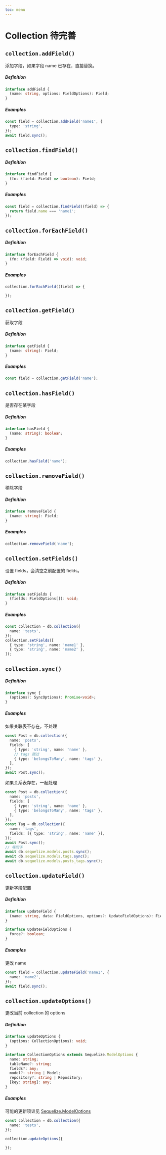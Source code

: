 ```yaml
---
toc: menu
---
```


# Collection <Badge>待完善</Badge>

## `collection.addField()`

添加字段，如果字段 name 已存在，直接替换。

##### Definition

```ts
interface addField {
  (name: string, options: FieldOptions): Field;
}
```

##### Examples

```ts
const field = collection.addField('name1', {
  type: 'string',
});
await field.sync();
```

## `collection.findField()`

##### Definition

```ts
interface findField {
  (fn: (field: Field) => boolean): Field;
}
```

##### Examples

```ts
const field = collection.findField((field) => {
  return field.name === 'name1';
});
```

## `collection.forEachField()`

##### Definition

```ts
interface forEachField {
  (fn: (field: Field) => void): void;
}
```

##### Examples

```ts
collection.forEachField((field) => {

});
```

## `collection.getField()`

获取字段

##### Definition

```ts
interface getField {
  (name: string): Field;
}
```

##### Examples

```ts
const field = collection.getField('name');
```

## `collection.hasField()`

是否存在某字段

##### Definition

```ts
interface hasField {
  (name: string): boolean;
}
```

##### Examples

```ts
collection.hasField('name');
```

## `collection.removeField()`

移除字段

##### Definition

```ts
interface removeField {
  (name: string): Field;
}
```

##### Examples

```ts
collection.removeField('name');
```

## `collection.setFields()`

设置 fields，会清空之前配置的 fields。

##### Definition

```ts
interface setFields {
  (fields: FieldOptions[]): void;
}
```

##### Examples

```ts
const collection = db.collection({
  name: 'tests',
});
collection.setFields([
  { type: 'string', name: 'name1' },
  { type: 'string', name: 'name2' },
]);
```

## `collection.sync()`

##### Definition

```ts
interface sync {
  (options?: SyncOptions): Promise<void>;
}
```

##### Examples

如果关联表不存在，不处理

```ts
const Post = db.collection({
  name: 'posts',
  fields: [
    { type: 'string', name: 'name' },
    // tags 跳过
    { type: 'belongsToMany', name: 'tags' },
  ],
});
await Post.sync();
```

如果关系表存在，一起处理

```ts
const Post = db.collection({
  name: 'posts',
  fields: [
    { type: 'string', name: 'name' },
    { type: 'belongsToMany', name: 'tags' },
  ],
});
const Tag = db.collection({
  name: 'tags',
  fields: [{ type: 'string', name: 'name' }],
});
await Post.sync();
// 等同于
await db.sequelize.models.posts.sync();
await db.sequelize.models.tags.sync();
await db.sequelize.models.posts_tags.sync();
```

## `collection.updateField()`

更新字段配置

##### Definition

```ts
interface updateField {
  (name: string, data: FieldOptions, options?: UpdateFieldOptions): Field;
}

interface UpdateFieldOptions {
  force?: boolean;
}
```

##### Examples

更改 name

```ts
const field = collection.updateField('name1', {
  name: 'name2',
});
await field.sync();
```

## `collection.updateOptions()`

更改当前 collection 的 options

##### Definition

```ts
interface updateOptions {
  (options: CollectionOptions): void;
}

interface CollectionOptions extends Sequelize.ModelOptions {
  name: string;
  tableName?: string;
  fields?: any;
  model?: string | Model;
  repository?: string | Repository;
  [key: string]: any;
}
```

##### Examples

可能的更新项详见 [Sequelize.ModelOptions](https://github.com/sequelize/sequelize/blob/f9dfaa7c533acad4ae88fd16b47c3a5805fb6e9b/types/lib/model.d.ts#L1390)

```ts
const collection = db.collection({
  name: 'tests',
});

collection.updateOptions({
  
});
```
